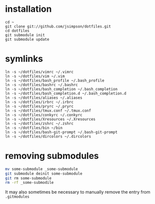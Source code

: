 # installation

    cd ~
    git clone git://github.com/jsimpson/dotfiles.git
    cd dotfiles
    git submodule init
    git submodule update

# symlinks

    ln -s ~/dotfiles/vimrc ~/.vimrc
    ln -s ~/dotfiles/vim ~/.vim
    ln -s ~/dotfiles/bash_profile ~/.bash_profile
    ln -s ~/dotfiles/bashrc ~/.bashrc
    ln -s ~/dotfiles/bash_completion ~/.bash_completion
    ln -s ~/dotfiles/bash_completion.d ~/.bash_completion.d
    ln -s ~/dotfiles/aliases ~/.aliases
    ln -s ~/dotfiles/irbrc ~/.irbrc
    ln -s ~/dotfiles/pryrc ~/.pryrc
    ln -s ~/dotfiles/tmux.conf ~/.tmux.conf
    ln -s ~/dotfiles/conkyrc ~/.conkyrc
    ln -s ~/dotfiles/Xresources ~/.Xresources
    ln -s ~/dotfiles/zshrc ~/.zshrc
    ln -s ~/dotfiles/bin ~/bin
    ln -s ~/dotfiles/bash-git-prompt ~/.bash-git-prompt
    ln -s ~/dotfiles/dircolors ~/.dircolors

# removing submodules

```bash
mv some-submodule _some-submodule
git submodule deinit some-submodule
git rm some-submodule
rm -rf _some-submodile
```

It may also sometimes be necessary to manually remove the entry from `.gitmodules`
